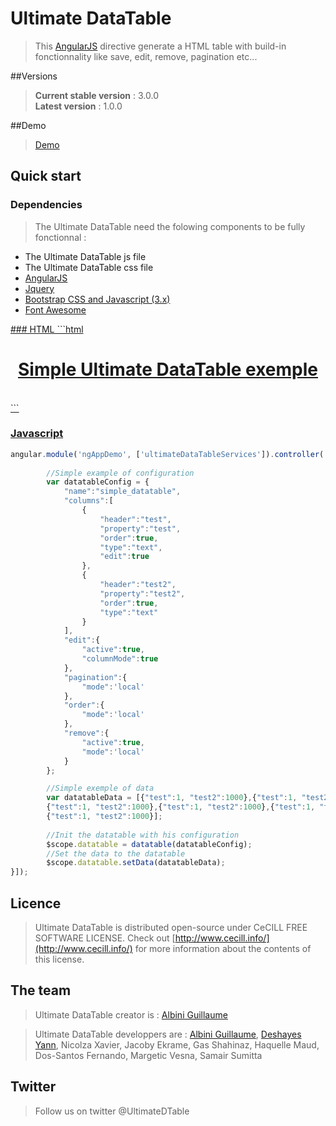 # Ultimate DataTable

> This [AngularJS](http://www.angularjs.org) directive generate a HTML table with build-in fonctionnality like save, edit, remove, pagination etc...

##Versions
> **Current stable version** : 3.0.0<br>
**Latest version** : 1.0.0

##Demo

> [Demo](http://institut-de-genomique.github.io/Ultimate-DataTable/)

## Quick start
###  Dependencies
> The Ultimate DataTable need the folowing components to be fully fonctionnal :
<ul>
	<li>The Ultimate DataTable js file</li>
	<li>The Ultimate DataTable css file</li>
	<li><a href="https://angularjs.org/">AngularJS</a></li>
	<li><a href="https://jquery.com/">Jquery</a></li>
	<li><a href="http://getbootstrap.com/">Bootstrap CSS and Javascript (3.x)</a></li>
	<li><a href="http://fortawesome.github.io/Font-Awesome/">Font Awesome</li>
</ul>
### HTML
```html
<body ng-app="ngAppDemo">
 <div class="container-fluid">
	<div class="row">
		<h1 align=center>Simple Ultimate DataTable exemple</h1><br>
		<div ng-controller="ngAppDemoController">
			<div class="col-md-12 col-lg-12" ultimate-datatable="datatable">
			</div>
		</div>
	</div>
 </div>
</body>
```

### Javascript
```javascript
angular.module('ngAppDemo', ['ultimateDataTableServices']).controller('ngAppDemoController', ['$scope','datatable',function($scope,datatable) {
		
		//Simple example of configuration
		var datatableConfig = {
			"name":"simple_datatable",
			"columns":[
				{
					"header":"test",
					"property":"test",
					"order":true,
					"type":"text",
					"edit":true
				},
				{
					"header":"test2",
					"property":"test2",
					"order":true,
					"type":"text"
				}
			],
			"edit":{
				"active":true,
				"columnMode":true
			},
			"pagination":{
				"mode":'local'
			},
			"order":{
				"mode":'local'
			},
			"remove":{
				"active":true,
				"mode":'local'
			}
		};

		//Simple exemple of data
		var datatableData = [{"test":1, "test2":1000},{"test":1, "test2":1000},{"test":1, "test2":1000},
		{"test":1, "test2":1000},{"test":1, "test2":1000},{"test":1, "test2":1000},
		{"test":1, "test2":1000}];
		
		//Init the datatable with his configuration
		$scope.datatable = datatable(datatableConfig);
		//Set the data to the datatable
		$scope.datatable.setData(datatableData);
}]);
```				


## Licence 
> Ultimate DataTable is distributed open-source under CeCILL FREE SOFTWARE LICENSE. Check out [http://www.cecill.info/](http://www.cecill.info/) for more information about the contents of this license.

## The team

> Ultimate DataTable creator is : [Albini Guillaume](https://www.linkedin.com/in/agconsulting/fr)<br>

> Ultimate DataTable developpers are : [Albini Guillaume](https://www.linkedin.com/in/agconsulting/fr), [Deshayes Yann](https://github.com/ydeshayes), Nicolza Xavier, Jacoby Ekrame, Gas Shahinaz, Haquelle Maud, Dos-Santos Fernando, Margetic Vesna, Samair Sumitta

## Twitter

> Follow us on twitter @UltimateDTable
